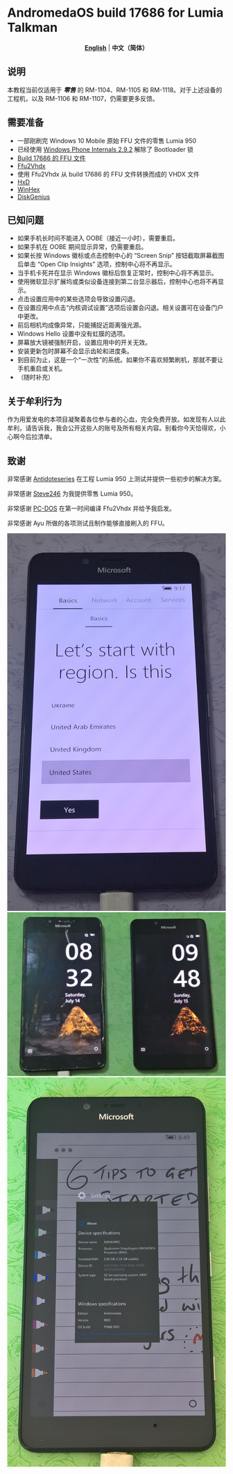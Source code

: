 # AndromedaOS build 17686 for Lumia Talkman
<div align="center">
  
  [**English**](./README.md) | **中文（简体）**
  
</div>

## 说明
本教程当前仅适用于 ***零售*** 的 RM-1104、RM-1105 和 RM-1118。对于上述设备的工程机，以及 RM-1106 和 RM-1107，仍需要更多反馈。
## 需要准备
* 一部刚刷完 Windows 10 Mobile 原始 FFU 文件的零售 Lumia 950
* 已经使用 [Windows Phone Internals 2.9.2](https://github.com/ReneLergner/WPinternals/releases/tag/2.9.2) 解除了 Bootloader 锁
* [Build 17686 的 FFU 文件](https://archive.org/download/andromeda17686/Image_180714-0836_Talkman.7z)
* [Ffu2Vhdx](https://github.com/gus33000/Ffu2Vhdx)
* 使用 Ffu2Vhdx 从 build 17686 的 FFU 文件转换而成的 VHDX 文件
* [HxD](https://mh-nexus.de/en/hxd/)
* [WinHex](https://www.x-ways.net/winhex/)
* [DiskGenius](https://www.diskgenius.com/download.php)
## 已知问题
* 如果手机长时间不能进入 OOBE（接近一小时），需要重启。
* 如果手机在 OOBE 期间显示异常，仍需要重启。
* 如果长按 Windows 徽标或点击控制中心的 “Screen Snip” 按钮截取屏幕截图后单击 “Open Clip Insights” 选项，控制中心将不再显示。
* 当手机卡死并在显示 Windows 徽标后恢复正常时，控制中心将不再显示。
* 使用微软显示扩展坞或类似设备连接到第二台显示器后，控制中心也将不再显示。
* 点击设置应用中的某些选项会导致设置闪退。
* 在设置应用中点击“内核调试设置”选项后设置会闪退。相关设置可在设备门户中更改。
* 前后相机均成像异常，只能捕捉近距离强光源。
* Windows Hello 设置中没有虹膜的选项。
* 屏幕放大镜被强制开启，设置应用中的开关无效。
* 安装更新包时屏幕不会显示齿轮和进度条。
* 到目前为止，这是一个“一次性”的系统。如果你不喜欢频繁刷机，那就不要让手机重启或关机。
* （随时补充）
## 关于牟利行为
作为用爱发电的本项目凝聚着各位参与者的心血，完全免费开放。如发现有人以此牟利，请告诉我，我会公开这些人的账号及所有相关内容。别看你今天恰得欢，小心啊今后拉清单。
## 致谢
非常感谢 [Antidoteseries](https://github.com/Antidoteseries) 在工程 Lumia 950 上测试并提供一些初步的解决方案。

非常感谢 [Steve246](https://github.com/SteveNo246) 为我提供零售 Lumia 950。

非常感谢 [PC-DOS](https://github.com/PC-DOS) 在第一时间编译 Ffu2Vhdx 并给予我启发。

非常感谢 Ayu 所做的各项测试且制作能够直接刷入的 FFU。

![](https://github.com/Ritsu909/Andromeda_17686/blob/main/WP_20240909_23_33_03_Pro.jpg)
![](https://github.com/Ritsu909/Andromeda_17686/blob/main/WP_20240911_00_04_43_Rich.jpg)
![](https://github.com/Ritsu909/Andromeda_17686/blob/main/WP_20240912_11_49_40_Rich.jpg)
